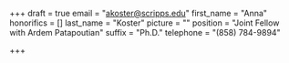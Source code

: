 +++
draft = true
email = "akoster@scripps.edu"
first_name = "Anna"
honorifics = []
last_name = "Koster"
picture = ""
position = "Joint Fellow with Ardem Patapoutian"
suffix = "Ph.D."
telephone = "(858) 784-9894"

+++
